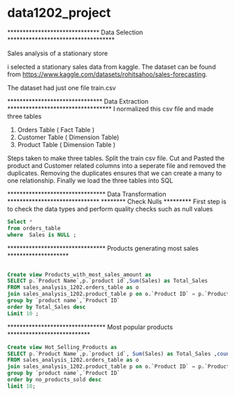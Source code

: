 # data1202_project
****************************** Data Selection ***********************************

Sales analysis of a stationary store

i selected a stationary sales data from kaggle.
The dataset can be found from https://www.kaggle.com/datasets/rohitsahoo/sales-forecasting. 

The dataset had just one file train.csv

******************************* Data Extraction **********************************
I normalized this csv file and made three tables

1) Orders Table ( Fact Table )
2) Customer Table ( Dimension Table)
3) Product Table ( Dimension Table )

Steps taken to make three tables. Split the train csv file. Cut and Pasted the product and Customer related columns into a seperate file and removed the duplicates. 
Removing the duplicates ensures that we can create a many to one relationship.
Finally we load the three tables into SQL

******************************** Data Transformation ******************************
******** Check Nulls *********
First step is to check the data types and perform quality checks such as null values 
```sql
Select *
from orders_table
where  Sales is NULL ;
```


******************************** Products generating most sales ********************
```sql

Create view Products_with_most_sales_amount as 
SELECT p.`Product Name`,p.`product id`,Sum(Sales) as Total_Sales 
FROM sales_analysis_1202.orders_table as o
join sales_analysis_1202.product_table p on o.`Product ID` = p.`Product ID`
group by `product name`,`Product ID`
order by Total_Sales desc
Limit 10 ;

```

********************************  Most popular products  ***************************
```sql
Create view Hot_Selling_Products as 
SELECT p.`Product Name`,p.`product id`, Sum(Sales) as Total_Sales ,count(o.`Product ID`) as no_products_sold
FROM sales_analysis_1202.orders_table as o
join sales_analysis_1202.product_table p on o.`Product ID` = p.`Product ID`
group by `product name`,`Product ID`
order by no_products_sold desc
limit 10;
```

